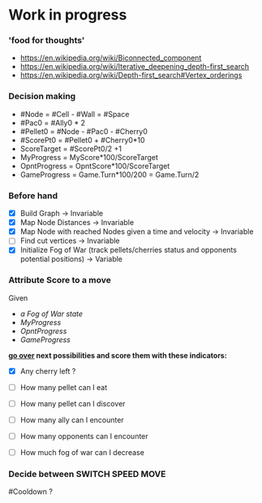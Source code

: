 # Work in progress

### 'food for thoughts'
* https://en.wikipedia.org/wiki/Biconnected_component
* https://en.wikipedia.org/wiki/Iterative_deepening_depth-first_search
* https://en.wikipedia.org/wiki/Depth-first_search#Vertex_orderings

### Decision making

- #Node = #Cell - #Wall = #Space
- #Pac0 = #Ally0 * 2
- #Pellet0 = #Node - #Pac0 - #Cherry0
- #ScorePt0 = #Pellet0 + #Cherry0*10
- ScoreTarget = #ScorePt0/2 +1
- MyProgress = MyScore*100/ScoreTarget
- OpntProgress = OpntScore*100/ScoreTarget
- GameProgress = Game.Turn*100/200 = Game.Turn/2

### Before hand

- [x] Build Graph -> Invariable  
- [x] Map Node Distances -> Invariable  
- [x] Map Node with reached Nodes given a time and velocity -> Invariable  
- [ ] Find cut vertices -> Invariable  
- [x] Initialize Fog of War (track pellets/cherries status and opponents potential positions) -> Variable  

### Attribute Score to a move
Given  
- _a Fog of War state_
- _MyProgress_
- _OpntProgress_
- _GameProgress_

**[go over](https://en.wikipedia.org/wiki/Iterative_deepening_depth-first_search) next possibilities and score them with these indicators:**
- [x] Any cherry left ?  
- [ ] How many pellet can I eat  
- [ ] How many pellet can I discover  
- [ ] How many ally can I encounter  
- [ ] How many opponents can I encounter  
- [ ] How much fog of war can I decrease  


### Decide between SWITCH SPEED MOVE
#Cooldown ?
